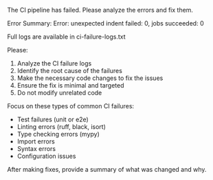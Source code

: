 The CI pipeline has failed. Please analyze the errors and fix them.

Error Summary:
Error: unexpected indent
failed: 0, jobs succeeded: 0

Full logs are available in ci-failure-logs.txt

Please:
1. Analyze the CI failure logs
2. Identify the root cause of the failures
3. Make the necessary code changes to fix the issues
4. Ensure the fix is minimal and targeted
5. Do not modify unrelated code

Focus on these types of common CI failures:
- Test failures (unit or e2e)
- Linting errors (ruff, black, isort)
- Type checking errors (mypy)
- Import errors
- Syntax errors
- Configuration issues

After making fixes, provide a summary of what was changed and why.
